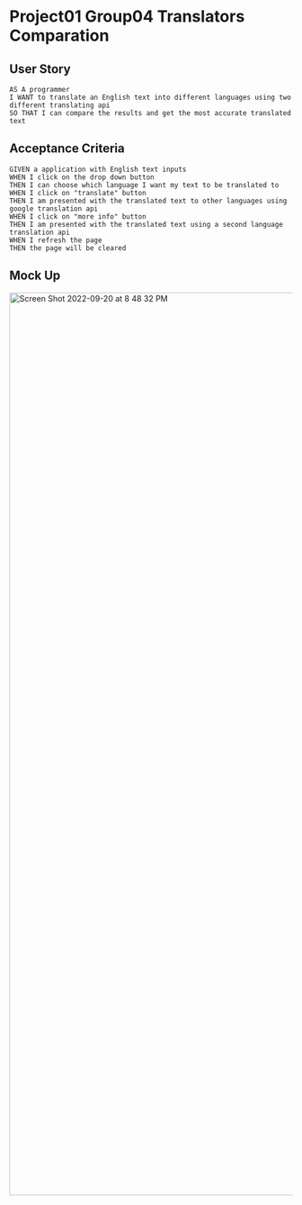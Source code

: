# Project01 Group04 Translators Comparation 

## User Story
```
AS A programmer
I WANT to translate an English text into different languages using two different translating api
SO THAT I can compare the results and get the most accurate translated text
```

## Acceptance Criteria
```
GIVEN a application with English text inputs
WHEN I click on the drop down button
THEN I can choose which language I want my text to be translated to
WHEN I click on "translate" button
THEN I am presented with the translated text to other languages using google translation api
WHEN I click on "more info" button
THEN I am presented with the translated text using a second language translation api
WHEN I refresh the page
THEN the page will be cleared
```

## Mock Up
<img width="1605" alt="Screen Shot 2022-09-20 at 8 48 32 PM" src="https://user-images.githubusercontent.com/108949883/191879017-f89c9f6d-5586-42fa-a69d-8ac8c7809679.png">
